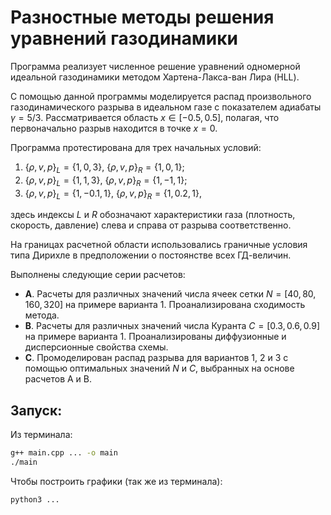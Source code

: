 # Разностные методы решения уравнений газодинамики

Программа реализует численное решение уравнений одномерной идеальной газодинамики методом Хартена-Лакса-ван Лира (HLL).

С помощью данной программы моделируется распад произвольного газодинамического разрыва в идеальном газе с показателем адиабаты $\gamma = 5/3$.
Рассматривается область $x \in [-0.5,0.5]$, полагая, что первоначально разрыв находится в точке $x = 0$.

Программа протестирована для трех начальных условий:
1. $\{\rho, v, p\}_L = \{1, 0, 3\}$,
   $\{\rho, v, p\}_R = \{1, 0, 1\}$;
2. $\{\rho, v, p\}_L = \{1, 1, 3\}$,
   $\{\rho, v, p\}_R = \{1, -1, 1\}$;
3. $\{\rho, v, p\}_L = \{1, -0.1, 1\}$,
   $\{\rho, v, p\}_R = \{1, 0.2, 1\}$,

здесь индексы $L$ и $R$ обозначают характеристики газа (плотность, скорость, давление) слева и справа от разрыва соответственно.

На границах расчетной области использовались граничные условия типа Дирихле в предположении о постоянстве всех ГД-величин.

Выполнены следующие серии расчетов:
- **A**. Расчеты для различных значений числа ячеек сетки $N = [40, 80, 160, 320]$ на примере варианта 1. Проанализирована сходимость метода.
- **B**. Расчеты для различных значений числа Куранта $C = [0.3, 0.6, 0.9]$ на примере варианта 1. Проанализированы диффузионные и дисперсионные свойства схемы.
- **C**. Промоделирован распад разрыва для вариантов 1, 2 и 3 с помощью оптимальных значений $N$ и $C$, выбранных на основе расчетов A и B.

## Запуск:

Из терминала:  
```bash
g++ main.cpp ... -o main
./main
```

Чтобы построить графики (так же из терминала):
```bash
python3 ...
```